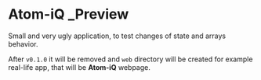 # Atom-iQ _Preview
Small and very ugly application, to test changes of state and arrays behavior.

After `v0.1.0` it will be removed and `web` directory will be created for example real-life app,
that will be **Atom-iQ** webpage.
